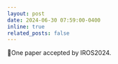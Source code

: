 ```yaml
---
layout: post
date: 2024-06-30 07:59:00-0400
inline: true
related_posts: false
---
```


🎉One paper accepted by IROS2024.